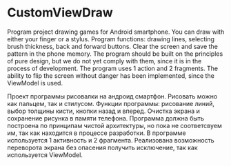 # CustomViewDraw

Program project drawing games for Android smartphone. You can draw with either your finger or a stylus. Program functions: drawing lines, selecting brush thickness, back and forward buttons.
Clear the screen and save the pattern in the phone memory. The program should be built on the principles of pure design, but we do not yet comply with them, since it is in the process of development.
The program uses 1 action and 2 fragments. The ability to flip the screen without danger has been implemented, since the ViewModel is used.

  Проект программы рисовалки на андроид смартфон. Рисовать можно как пальцем, так и стилусом. Функции программы: рисование линий, выбор толщины кисти, кнопки назад и вперед.
Очистка экрана и сохранение рисунка в памяти телефона. Программа должна быть построена по принципам чистой архитектуры, но пока не соответсвуем им, так как находится в процессе разработки. 
В программе используется 1 активность и 2 фрагмента. Реализована возможность переворота экрана без опасения получить исключение, так как используется ViewModel. 
